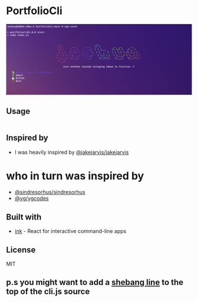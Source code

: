 # PortfolioCli

<p align="center"><img src="https://raw.githubusercontent.com/jjoshuaa/PortfolioCli/main/CliInUse.png" width="1000"></p>

## Usage
```sh

```

## Inspired by 

- I was heavily inspired by [@jakejarvis/jakejarvis](https://github.com/jakejarvis)

# who in turn was inspired by 

- [@sindresorhus/sindresorhus](https://github.com/sindresorhus/sindresorhus)
- [@yg/ygcodes](https://github.com/yg/ygcodes)

## Built with 

- [ink](https://github.com/vadimdemedes/ink) - React for interactive command-line apps

## License

MIT 

## p.s you might want to add a [shebang line](https://www.google.com/search?hl=en&q=what%20is%20the%20importance%20of%20a%20shebang%20line) to the top of the cli.js source 
